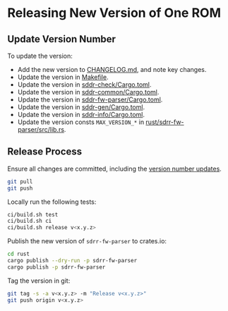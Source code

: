 # Releasing New Version of One ROM

## Update Version Number

To update the version:

- Add the new version to [CHANGELOG.md](CHANGELOG.md), and note key changes.
- Update the version in [Makefile](/Makefile).
- Update the version in [sddr-check/Cargo.toml](/rust/sdrr-check/Cargo.toml).
- Update the version in [sddr-common/Cargo.toml](/rust/sdrr-common/Cargo.toml).
- Update the version in [sddr-fw-parser/Cargo.toml](/rust/sdrr-fw-parser/Cargo.toml).
- Update the version in [sddr-gen/Cargo.toml](/rust/sdrr-gen/Cargo.toml).
- Update the version in [sddr-info/Cargo.toml](/rust/sdrr-info/Cargo.toml).
- Update the version consts `MAX_VERSION_*` in [rust/sdrr-fw-parser/src/lib.rs](/rust/sdrr-fw-parser/src/lib.rs).

## Release Process

Ensure all changes are committed, including the [version number updates](#update-version-number).

```bash
git pull
git push
```

Locally run the following tests:

```bash
ci/build.sh test
ci/build.sh ci
ci/build.sh release v<x.y.z>
```

Publish the new version of `sdrr-fw-parser` to crates.io:

```bash
cd rust
cargo publish --dry-run -p sdrr-fw-parser
cargo publish -p sdrr-fw-parser
```

Tag the version in git:

```bash
git tag -s -a v<x.y.z> -m "Release v<x.y.z>"
git push origin v<x.y.z>
```
